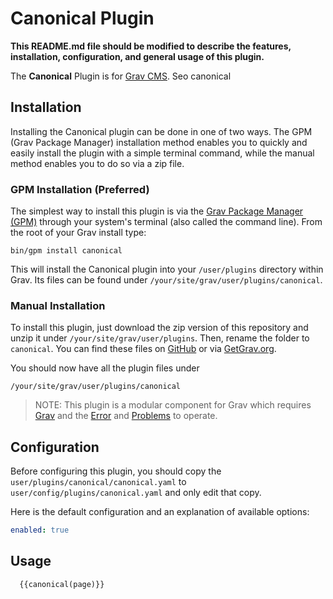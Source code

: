 # Canonical Plugin

**This README.md file should be modified to describe the features, installation, configuration, and general usage of this plugin.**

The **Canonical** Plugin is for [Grav CMS](http://github.com/getgrav/grav). Seo canonical

## Installation

Installing the Canonical plugin can be done in one of two ways. The GPM (Grav Package Manager) installation method enables you to quickly and easily install the plugin with a simple terminal command, while the manual method enables you to do so via a zip file.

### GPM Installation (Preferred)

The simplest way to install this plugin is via the [Grav Package Manager (GPM)](http://learn.getgrav.org/advanced/grav-gpm) through your system's terminal (also called the command line).  From the root of your Grav install type:

    bin/gpm install canonical

This will install the Canonical plugin into your `/user/plugins` directory within Grav. Its files can be found under `/your/site/grav/user/plugins/canonical`.

### Manual Installation

To install this plugin, just download the zip version of this repository and unzip it under `/your/site/grav/user/plugins`. Then, rename the folder to `canonical`. You can find these files on [GitHub](https://github.com/jared-d-/grav-plugin-canonical) or via [GetGrav.org](http://getgrav.org/downloads/plugins#extras).

You should now have all the plugin files under

    /your/site/grav/user/plugins/canonical
	
> NOTE: This plugin is a modular component for Grav which requires [Grav](http://github.com/getgrav/grav) and the [Error](https://github.com/getgrav/grav-plugin-error) and [Problems](https://github.com/getgrav/grav-plugin-problems) to operate.

## Configuration

Before configuring this plugin, you should copy the `user/plugins/canonical/canonical.yaml` to `user/config/plugins/canonical.yaml` and only edit that copy.

Here is the default configuration and an explanation of available options:

```yaml
enabled: true
```

## Usage

```
  {{canonical(page)}}
```